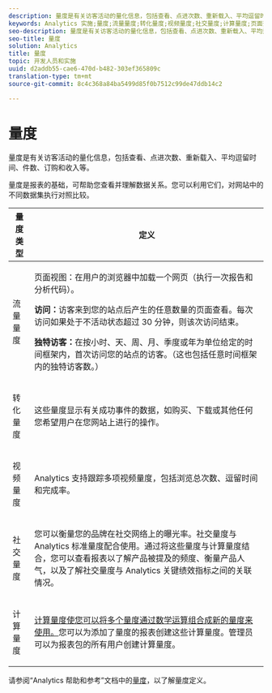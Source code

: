 ```yaml
---
description: 量度是有关访客活动的量化信息，包括查看、点进次数、重新载入、平均逗留时间、件数、订购和收入等。
keywords: Analytics 实施;量度;流量量度;转化量度;视频量度;社交量度;计算量度;页面查看;访问;独特访客
seo-description: 量度是有关访客活动的量化信息，包括查看、点进次数、重新载入、平均逗留时间、件数、订购和收入等。
seo-title: 量度
solution: Analytics
title: 量度
topic: 开发人员和实施
uuid: d2addb55-cae6-470d-b482-303ef365809c
translation-type: tm+mt
source-git-commit: 8c4c368a84ba5499d85f0b7512c99de47ddb14c2

---
```



# 量度

量度是有关访客活动的量化信息，包括查看、点进次数、重新载入、平均逗留时间、件数、订购和收入等。

量度是报表的基础，可帮助您查看并理解数据关系。您可以利用它们，对网站中的不同数据集执行对照比较。

<table id="table_2FA18126829241DE897CFCE9BAE9F4AD"> 
 <thead> 
  <tr> 
   <th colname="col1" class="entry"> 量度类型 </th> 
   <th colname="col2" class="entry"> 定义 </th> 
  </tr> 
 </thead>
 <tbody> 
  <tr> 
   <td colname="col1"> <p>流量量度 </p> </td> 
   <td colname="col2"> <p> <b></b> 页面视图：在用户的浏览器中加载一个网页（执行一次报告和分析代码）。 </p> <p> <b>访问：</b>访客来到您的站点后产生的任意数量的页面查看。每次访问如果处于不活动状态超过 30 分钟，则该次访问结束。 </p> <p> <b>独特访客：</b>在按小时、天、周、月、季度或年为单位给定的时间框架内，首次访问您的站点的访客。（这也包括任意时间框架内的独特访客数。） </p> </td> 
  </tr> 
  <tr> 
   <td colname="col1"> <p>转化量度 </p> </td> 
   <td colname="col2"> <p> 这些量度显示有关成功事件的数据，如购买、下载或其他任何您希望用户在您网站上进行的操作。 </p> </td> 
  </tr> 
  <tr> 
   <td colname="col1"> <p>视频量度 </p> </td> 
   <td colname="col2"> <p>Analytics 支持跟踪多项视频量度，包括浏览总次数、逗留时间和完成率。 </p> </td> 
  </tr> 
  <tr> 
   <td colname="col1"> <p>社交量度 </p> </td> 
   <td colname="col2"> <p> 您可以衡量您的品牌在社交网络上的曝光率。社交量度与 Analytics 标准量度配合使用。通过将这些量度与计算量度结合，您可以查看报表以了解产品被提及的频度、衡量产品人气，以及了解社交量度与 Analytics 关键绩效指标之间的关联情况。 </p> </td> 
  </tr> 
  <tr> 
   <td colname="col1"> <p>计算量度 </p> </td> 
   <td colname="col2"> <p><a href="https://marketing.adobe.com/resources/help/en_US/reference/calculated_metric.html">计算量度使您可以将多个量度通过数学运算组合成新的量度来使用。</a>您可以为添加了量度的报表创建这些计算量度。管理员可以为报表包的所有用户创建计算量度。 </p> </td> 
  </tr> 
 </tbody> 
</table>

请参阅“Analytics 帮助和参考”文档中的[量度](https://marketing.adobe.com/resources/help/en_US/reference/metrics.html)，以了解量度定义。
